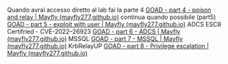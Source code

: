 Quando avrai accesso diretto al lab fai la parte 4
[GOAD - part 4 - poison and relay | Mayfly (mayfly277.github.io)](https://mayfly277.github.io/posts/GOADv2-pwning-part4/#mitm6--ntlmrelayx-to-ldap)
continua quando possibile (part5)
[GOAD - part 5 - exploit with user | Mayfly (mayfly277.github.io)](https://mayfly277.github.io/posts/GOADv2-pwning-part5/#printnightmare)
ADCS ESC8
Certifried - CVE-2022–26923
[GOAD - part 6 - ADCS | Mayfly (mayfly277.github.io)](https://mayfly277.github.io/posts/GOADv2-pwning-part6/)
MSSQL
[GOAD - part 7 - MSSQL | Mayfly (mayfly277.github.io)](https://mayfly277.github.io/posts/GOADv2-pwning-part7/#impacket)
KrbRelayUP
[GOAD - part 8 - Privilege escalation | Mayfly (mayfly277.github.io)](https://mayfly277.github.io/posts/GOADv2-pwning-part8/#seimpersonateprivilege-to-authoritysystem)

